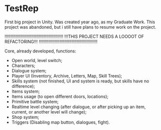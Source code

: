 # TestRep
First big project in Unity. Was created year ago, as my Graduate Work.
This project was abandoned, but i still have plans to resume work on the project. 

!!!!!!!!!!!!!!!!!!!!!!!!!!!!!!!!!!!!!!!!!!!!!!!!
!!!THIS PROJECT NEEDS A LOOOOT OF REFACTORING!!!
!!!!!!!!!!!!!!!!!!!!!!!!!!!!!!!!!!!!!!!!!!!!!!!!

Сore, already developed, functions:
- Open world, level switch;
- Characters;
- Dialogue system;
- Player UI (Inventory, Archive, Letters, Map, Skill Trees);
- Skills system (not finished, UI and system is ready, but skills have no difference);
- Items system;
- Items usage (to open different doors, locations);
- Primitive battle system;
- Realtime level changing (after dialogue, or after picking up an item, current, or another level will change);
- Shop system;
- Triggers (Disabling map button, dialogues, fight).

